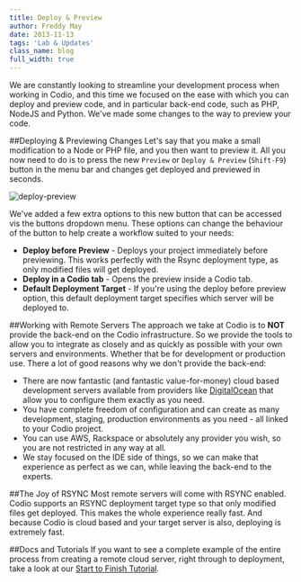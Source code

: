 ```yaml
---
title: Deploy & Preview
author: Freddy May
date: 2013-11-13
tags: 'Lab & Updates'
class_name: blog
full_width: true
---
```


We are constantly looking to streamline your development process when working in Codio, and this time we focused on the ease with which you can deploy and preview code, and in particular back-end code, such as PHP, NodeJS and Python. We've made some changes to the way to preview your code.

##Deploying & Previewing Changes
Let's say that you make a small modification to a Node or PHP file, and you then want to preview it. All you now need to do is to press the new `Preview` or `Deploy & Preview` (`Shift-F9`) button in the menu bar and changes get deployed and previewed in seconds.

![deploy-preview](blog/deploy-preview-1.png)

We've added a few extra options to this new button that can be accessed vis the buttons dropdown menu. These options can change the behaviour of the button to help create a workflow suited to your needs:

- **Deploy before Preview** - Deploys your project immediately before previewing. This works perfectly with the Rsync deployment type, as only modified files will get deployed.
- **Deploy in a Codio tab** - Opens the preview inside a Codio tab.
- **Default Deployment Target** - If you're using the deploy before preview option, this default deployment target specifies which server will be deployed to.

##Working with Remote Servers
The approach we take at Codio is to **NOT** provide the back-end on the Codio infrastructure. So we provide the tools to allow you to integrate as closely and as quickly as possible with your own servers and environments. Whether that be for development or production use. There a lot of good reasons why we don't provide the back-end:

- There are now fantastic (and fantastic value-for-money) cloud based development servers available from providers like [DigitalOcean](https://www.digitalocean.com/) that allow you to configure them exactly as you need.
- You have complete freedom of configuration and can create as many development, staging, production environments as you need - all linked to your Codio project.
- You can use AWS, Rackspace or absolutely any provider you wish, so you are not restricted in any way at all.
- We stay focused on the IDE side of things, so we can make that experience as perfect as we can, while leaving the back-end to the experts.

##The Joy of RSYNC
Most remote servers will come with RSYNC enabled. Codio supports an RSYNC deployment target type so that only modified files get deployed. This makes the whole experience really fast. And because Codio is cloud based and your target server is also, deploying is extremely fast.

##Docs and Tutorials
If you want to see a complete example of the entire process from creating a remote cloud server, right through to deployment, take a look at our [Start to Finish Tutorial](/docs/back-end/do-server).

